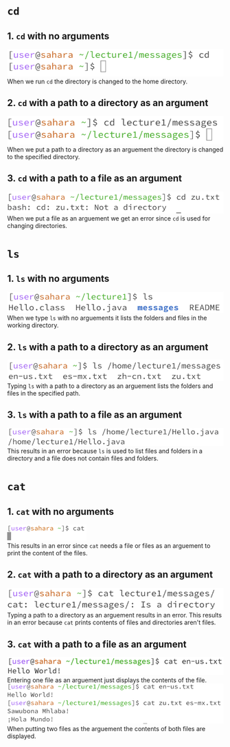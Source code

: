 # ```cd```
## 1. ```cd``` with no arguments
![Image](cd4.png)
 <br> 
When we run ```cd``` the directory is changed to the home directory.
## 2. ```cd``` with a path to a directory as an argument
![Image](cd2.png)
<br> 
When we put a path to a directory as an arguement the directory is changed to the specified directory.
## 3. ```cd``` with a path to a file as an argument
![Image](cd3.png)
<br> 
When we put a file as an arguement we get an error since ```cd``` is used for changing directories.
# ```ls```
## 1. ```ls``` with no arguments
![Image](ls1.png)
<br> 
When we type ```ls``` with no arguements it lists the folders and files in the working directory.
## 2. ```ls``` with a path to a directory as an argument
![Image](ls2.png)
<br> 
Typing ```ls``` with a path to a directory as an arguement lists the folders and files in the specified path.
## 3. ```ls``` with a path to a file as an argument
![Image](ls3.png)
<br> 
This results in an error because ```ls``` is used to list files and folders in a directory and a file does not contain files and folders.
# ```cat```
## 1. ```cat``` with no arguments
![Image](cat1.png)
<br> 
This results in an error since ```cat``` needs a file or files as an arguement to print the content of the files.
## 2. ```cat``` with a path to a directory as an argument
![Image](cat2.png)
<br> 
Typing a path to a directory as an arguement results in an error. This results in an error because ```cat``` prints contents of files and directories aren't files.
## 3. ```cat``` with a path to a file as an argument
![Image](cat4.png)
<br> 
Entering one file as an arguement just displays the contents of the file.
![Image](cat3.png)
<br> 
When putting two files as the arguement the contents of both files are displayed.
